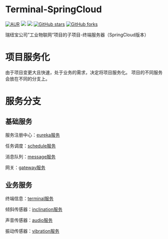 # Terminal-SpringCloud

[![AUR](https://img.shields.io/apm/l/vim-mode.svg)](https://github.com/cureking/Terminal-SpringCloud)
[![](https://img.shields.io/badge/Author-Jarry-orange.svg)](https://www.cnblogs.com/Tiancheng-Duan/)
[![](https://img.shields.io/badge/version-0.3-brightgreen.svg)](https://github.com/cureking/Terminal-SpringCloud)
[![GitHub stars](https://img.shields.io/github/forks/cureking/centcontrol.svg?style=social&label=Stars)](https://github.com/cureking/Terminal-SpringCloud)
[![GitHub forks](https://img.shields.io/github/forks/cureking/centcontrol.svg?style=social&label=Fork)](https://github.com/cureking/Terminal-SpringCloud)

瑞纽宝公司”工业物联网“项目的子项目-终端服务器（SpringCloud版本）

# 项目服务化
由于项目变更大且快速，处于业务的需求，决定将项目服务化。
项目的不同服务会放在不同的分支上。

# 服务分支

## 基础服务
服务注册中心：[eureka服务](https://github.com/cureking/Terminal-SpringCloud/tree/eureka)

任务调度：[schedule服务](https://github.com/cureking/Terminal-SpringCloud/tree/schedule)

消息队列：[message服务](https://github.com/cureking/Terminal-SpringCloud/tree/message)

网关：[gateway服务](https://github.com/cureking/Terminal-SpringCloud/tree/gateway)

## 业务服务

终端信息：[terminal服务](https://github.com/cureking/Terminal-SpringCloud/tree/terminal)

倾斜传感器：[inclination服务](https://github.com/cureking/Terminal-SpringCloud/tree/inclination)

声音传感器：[audio服务](https://github.com/cureking/Terminal-SpringCloud/tree/audio)

振动传感器：[vibration服务](https://github.com/cureking/Terminal-SpringCloud/tree/vibration)
